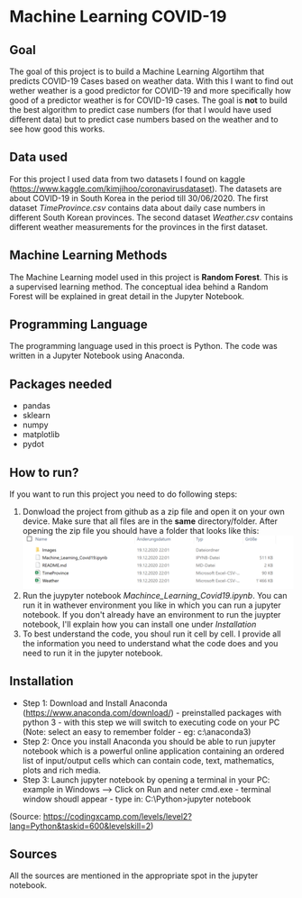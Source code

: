 # Machine Learning COVID-19
## Goal
The goal of this project is to build a Machine Learning Algortihm that predicts COVID-19 Cases based on weather data. With this I want to find out wether weather is a good predictor for COVID-19 and more specifically how good of a predictor weather is for COVID-19 cases. The goal is **not** to build the best algorithm to predict case numbers (for that I would have used different data) but to predict case numbers based on the weather and to see how good this works.

## Data used
For this project I used data from two datasets I found on kaggle (https://www.kaggle.com/kimjihoo/coronavirusdataset). The datasets are about COVID-19 in South Korea in the period till 30/06/2020. The first dataset *TimeProvince.csv* contains data about daily case numbers in different South Korean provinces. The second dataset *Weather.csv* contains different weather measurements for the provinces in the first dataset.

## Machine Learning Methods
The Machine Learning model used in this project is **Random Forest**. This is a supervised learning method. The conceptual idea behind a Random Forest will be explained in great detail in the Jupyter Notebook.

## Programming Language
The programming language used in this proect is Python. The code was written in a Jupyter Notebook using Anaconda.
 
## Packages needed
- pandas
- sklearn
- numpy
- matplotlib
- pydot

## How to run?
If you want to run this project you need to do following steps:
1. Donwload the project from github as a zip file and open it on your own device. Make sure that all files are in the **same** directory/folder. After opening the zip file you should have a folder that looks like this:
![](Images/Unbenannt.PNG)
2. Run the juypyter notebook *Machince_Learning_Covid19.ipynb*. You can run it in wathever environment you like in which you can run a jupyter notebook. If you don't already have an environment to run the juypter notebook, I'll explain how you can install one under *Installation*
3. To best understand the code, you shoul run it cell by cell. I provide all the information you need to understand what the code does and you need to run it in the jupyter notebook.

## Installation

- Step 1: Download and Install Anaconda (https://www.anaconda.com/download/) - preinstalled packages with python 3 - with this step we will switch to executing code on your PC (Note: select an easy to remember folder - eg: c:\anaconda3)
- Step 2: Once you install Anaconda you should be able to run jupyter notebook which is a powerful online application containing an ordered list of input/output cells which can contain code, text, mathematics, plots and rich media.
- Step 3: Launch jupyter notebook by opening a terminal in your PC: example in Windows --> Click on Run and neter cmd.exe - terminal window shoudl appear - type in: C:\Python>jupyter notebook

(Source: https://codingxcamp.com/levels/level2?lang=Python&taskid=600&levelskill=2)

## Sources
All the sources are mentioned in the appropriate spot in the jupyter notebook.

